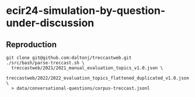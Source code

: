 # ecir24-simulation-by-question-under-discussion

## Reproduction
```
git clone git@github.com:daltonj/treccastweb.git
./src/bash/parse-treccast.sh \
  treccastweb/2021/2021_manual_evaluation_topics_v1.0.json \
  treccastweb/2022/2022_evaluation_topics_flattened_duplicated_v1.0.json \
  > data/conversational-questions/corpus-treccast.jsonl
```
